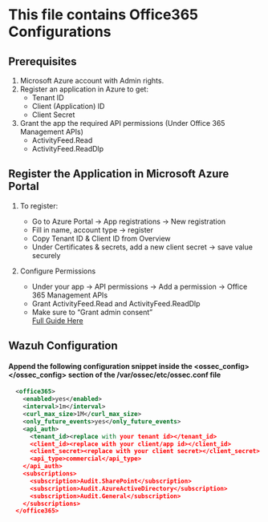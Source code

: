 # This file contains Office365 Configurations

## Prerequisites
1. Microsoft Azure account with Admin rights.
2. Register an application in Azure to get:
    - Tenant ID
    - Client (Application) ID
    - Client Secret
3. Grant the app the required API permissions (Under Office 365 Management APIs)
    - ActivityFeed.Read
    - ActivityFeed.ReadDlp

## Register the Application in Microsoft Azure Portal
1. To register:
    - Go to Azure Portal → App registrations → New registration
    - Fill in name, account type → register
    - Copy Tenant ID & Client ID from Overview 
    - Under Certificates & secrets, add a new client secret → save value securely

2. Configure Permissions
    - Under your app → API permissions → Add a permission → Office 365 Management APIs
    - Grant ActivityFeed.Read and ActivityFeed.ReadDlp
    - Make sure to “Grant admin consent” <br>
[Full Guide Here](https://documentation.wazuh.com/current/cloud-security/office365/monitoring-office365-activity.html)

## Wazuh Configuration
#### Append the following configuration snippet inside the <ossec_config> </ossec_config> section of the /var/ossec/etc/ossec.conf file
``` xml
  <office365>
    <enabled>yes</enabled>
    <interval>1m</interval>
    <curl_max_size>1M</curl_max_size>
    <only_future_events>yes</only_future_events>
    <api_auth>
      <tenant_id><replace with your tenant id></tenant_id>
      <client_id><replace with your client/app id></client_id>
      <client_secret><replace with your client secret></client_secret>
      <api_type>commercial</api_type>
    </api_auth>
    <subscriptions>
      <subscription>Audit.SharePoint</subscription>
      <subscription>Audit.AzureActiveDirectory</subscription>
      <subscription>Audit.General</subscription>
    </subscriptions>
  </office365>
```